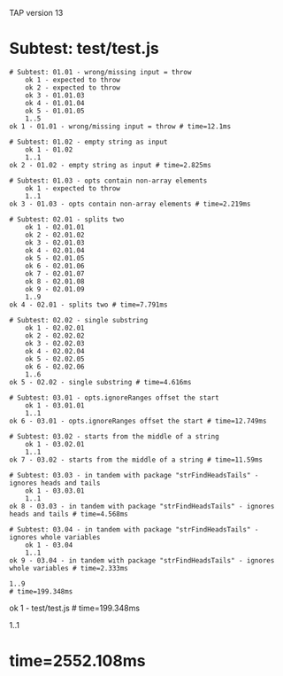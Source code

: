 TAP version 13
# Subtest: test/test.js
    # Subtest: 01.01 - wrong/missing input = throw
        ok 1 - expected to throw
        ok 2 - expected to throw
        ok 3 - 01.01.03
        ok 4 - 01.01.04
        ok 5 - 01.01.05
        1..5
    ok 1 - 01.01 - wrong/missing input = throw # time=12.1ms
    
    # Subtest: 01.02 - empty string as input
        ok 1 - 01.02
        1..1
    ok 2 - 01.02 - empty string as input # time=2.825ms
    
    # Subtest: 01.03 - opts contain non-array elements
        ok 1 - expected to throw
        1..1
    ok 3 - 01.03 - opts contain non-array elements # time=2.219ms
    
    # Subtest: 02.01 - splits two
        ok 1 - 02.01.01
        ok 2 - 02.01.02
        ok 3 - 02.01.03
        ok 4 - 02.01.04
        ok 5 - 02.01.05
        ok 6 - 02.01.06
        ok 7 - 02.01.07
        ok 8 - 02.01.08
        ok 9 - 02.01.09
        1..9
    ok 4 - 02.01 - splits two # time=7.791ms
    
    # Subtest: 02.02 - single substring
        ok 1 - 02.02.01
        ok 2 - 02.02.02
        ok 3 - 02.02.03
        ok 4 - 02.02.04
        ok 5 - 02.02.05
        ok 6 - 02.02.06
        1..6
    ok 5 - 02.02 - single substring # time=4.616ms
    
    # Subtest: 03.01 - opts.ignoreRanges offset the start
        ok 1 - 03.01.01
        1..1
    ok 6 - 03.01 - opts.ignoreRanges offset the start # time=12.749ms
    
    # Subtest: 03.02 - starts from the middle of a string
        ok 1 - 03.02.01
        1..1
    ok 7 - 03.02 - starts from the middle of a string # time=11.59ms
    
    # Subtest: 03.03 - in tandem with package "strFindHeadsTails" - ignores heads and tails
        ok 1 - 03.03.01
        1..1
    ok 8 - 03.03 - in tandem with package "strFindHeadsTails" - ignores heads and tails # time=4.568ms
    
    # Subtest: 03.04 - in tandem with package "strFindHeadsTails" - ignores whole variables
        ok 1 - 03.04
        1..1
    ok 9 - 03.04 - in tandem with package "strFindHeadsTails" - ignores whole variables # time=2.333ms
    
    1..9
    # time=199.348ms
ok 1 - test/test.js # time=199.348ms

1..1
# time=2552.108ms
